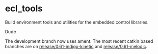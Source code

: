 ecl_tools
=========

Build environment tools and utilities for the embedded control libraries.

Dude

The development branch now uses ament. The most recent catkin based branches are on [release/0.61-indigo-kinetic](https://github.com/stonier/ecl_tools/tree/release/0.61-indigo-kinetic) and [release/0.61-melodic](https://github.com/stonier/ecl_tools/tree/release/0.61-melodic).
